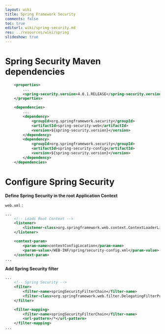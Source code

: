 ```yaml
---
layout: wiki
title: Spring Framework Security
comments: false
toc: true
editurl: wiki/spring-security.md
res: ../resources/wiki/spring
slideshow: true
---
```


# Spring Security Maven dependencies

```xml
	<properties>
		...
		<spring-security.version>4.0.1.RELEASE</spring-security.version>
	</properties>

	<dependencies>
		...
		<dependency>
		    <groupId>org.springframework.security</groupId>
		    <artifactId>spring-security-web</artifactId>
		    <version>${spring-security.version}</version>
		</dependency>
		<dependency>
		    <groupId>org.springframework.security</groupId>
		    <artifactId>spring-security-config</artifactId>
		    <version>${spring-security.version}</version>
		</dependency>
	</dependencies>
```

# Configure Spring Security

**Define Spring Security in the root Application Context**

```web.xml``` :

```xml
...
    <!-- Loads Root Context -->
    <listener>
        <listener-class>org.springframework.web.context.ContextLoaderListener</listener-class>
    </listener>

    <context-param>
        <param-name>contextConfigLocation</param-name>
        <param-value>/WEB-INF/spring/security-config.xml</param-value>
    </context-param>
... 
```

**Add Spring Security filter**

```xml
...
    <!-- Spring Security -->
    <filter>
        <filter-name>springSecurityFilterChain</filter-name>
        <filter-class>org.springframework.web.filter.DelegatingFilterProxy</filter-class>
    </filter>

    <filter-mapping>
        <filter-name>springSecurityFilterChain</filter-name>
        <url-pattern>/*</url-pattern>
    </filter-mapping>
...
```
